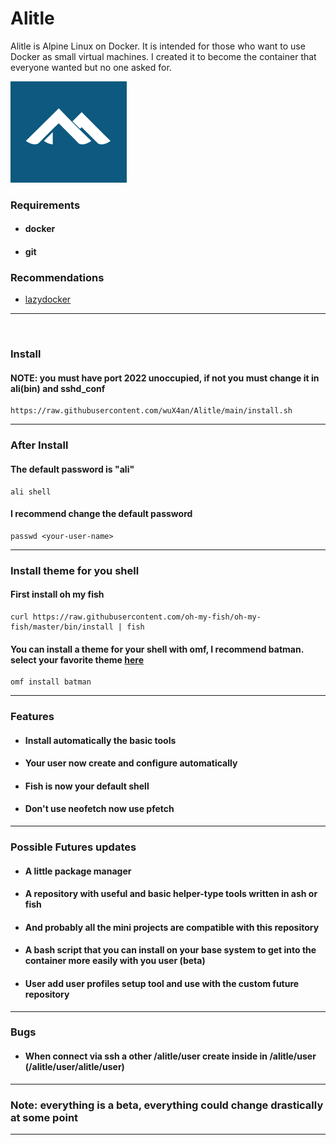 # Alitle

Alitle is Alpine Linux on Docker. It is intended for those who want to use Docker as small virtual machines. I created it to become the container that everyone wanted but no one asked for.

<img src="https://raw.githubusercontent.com/wuX4an/wuX4an/main/assets/logo/alpine.png">



### **Requirements**
* #### docker
* #### git

### **Recommendations**

* [lazydocker](https://github.com/jesseduffield/lazydocker)

---

<br>

### Install
#### NOTE: you must have port 2022 unoccupied, if not you must change it in ali(bin) and sshd_conf
```
https://raw.githubusercontent.com/wuX4an/Alitle/main/install.sh
```

---

### After Install
#### The default password is "ali"
```
ali shell
```
#### I recommend change the default password    
```
passwd <your-user-name>
```

---

### Install theme for you shell
#### First install oh my fish
```
curl https://raw.githubusercontent.com/oh-my-fish/oh-my-fish/master/bin/install | fish
```


#### You can install a theme for your shell with omf, I recommend batman. select your favorite theme [here](https://github.com/oh-my-fish/oh-my-fish/blob/master/docs/Themes.md)
```
omf install batman 
```

---

### Features
* #### Install automatically the basic tools 
* #### Your user now create and configure automatically
* #### Fish is now your default shell
* #### Don't use neofetch now use pfetch 

---

### Possible Futures updates
* #### A little package manager
* #### A repository with useful and basic helper-type tools written in ash or fish
* #### And probably all the mini projects are compatible with this repository
* #### A bash script that you can install on your base system to get into the container more easily with you user (beta)
* #### User add user profiles setup tool and use with the custom future repository

---

### Bugs
* #### When connect via ssh a other /alitle/user create inside in /alitle/user (/alitle/user/alitle/user)

---

### Note: everything is a beta, everything could change drastically at some point

---
